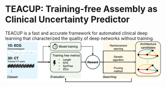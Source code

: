 # TEACUP: Training-free Assembly as Clinical Uncertainty Predictor

TEACUP is a fast and accurate framework for automated clinical deep learning that characterized the quality of deep networks without training.
![](figures/TEACUP_workflow.png)
